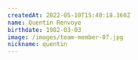 ```yaml
---
createdAt: 2022-05-10T15:40:18.360Z
name: Quentin Renvoye
birthdate: 1982-03-03
image: /images/team-member-07.jpg
nickname: quentin
---
```

